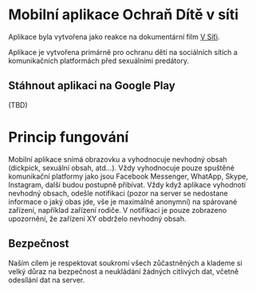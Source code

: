 # Mobilní aplikace Ochraň Dítě v síti

Aplikace byla vytvořena jako reakce na dokumentární film [V Síťi](https://www.csfd.cz/film/720753-v-siti/prehled/).

Aplikace je vytvořena primárně pro ochranu dětí na sociálních sítích a komunikačních platformách před sexuálními predátory.

## Stáhnout aplikaci na Google Play
(TBD)


# Princip fungování
Mobilní aplikace snímá obrazovku a vyhodnocuje nevhodný obsah (dickpick, sexuální obsah, atd...). Vždy vyhodnocuje pouze spuštěné komunikační platformy jako jsou Facebook Messenger, WhatApp, Skype, Instagram, další budou postupně přibívat.
Vždy když aplikace vyhodnotí nevhodný obsach, odešle notifikaci (pozor na server se nedostane informace o jaký obas jde, vše je maximálně anonymní) na spárované zařízení, například zařízení rodiče. V notifikaci je pouze zobrazeno upozornění, že zařízení XY obdrželo nevhodný obsah.

## Bezpečnost
Naším cílem je respektovat soukromí všech zůčastněných a klademe si velký důraz na bezpečnost a neukládání žádných citlivých dat, včetně odesílání dat na server.
